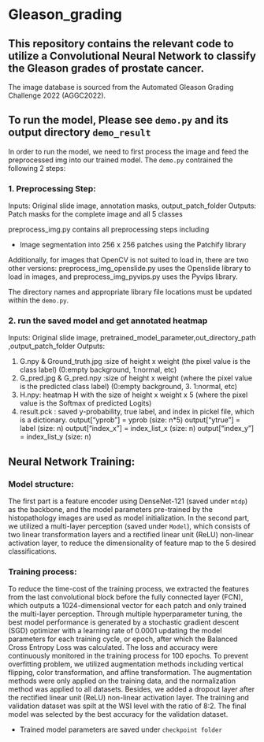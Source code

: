 # Gleason_grading

## This repository contains the relevant code to utilize a Convolutional Neural Network to classify the Gleason grades of prostate cancer. 

The image database is sourced from the Automated Gleason Grading Challenge 2022 (AGGC2022). 

## To run the model, Please see `demo.py` and its output directory `demo_result`
In order to run the model, we need to first process the image and feed the preprocessed img into our trained model. 
The `demo.py` contrained the following 2 steps:
### 1. Preprocessing Step: 
Inputs: Original slide image, annotation masks, output_patch_folder
Outputs: Patch masks for the complete image and all 5 classes 

preprocess_img.py contains all preprocessing steps including 
* Image segmentation into 256 x 256 patches using the Patchify library
    
Additionally, for images that OpenCV is not suited to load in, there are two other versions: preprocess_img_openslide.py uses the Openslide library to load in images, and preprocess_img_pyvips.py uses the Pyvips library.
 
The directory names and appropriate library file locations must be updated within the `demo.py`.

### 2. run the saved model and get annotated heatmap
Inputs: Original slide image, pretrained_model_parameter,out_directory_path ,output_patch_folder
Outputs: 
1. G.npy  & Ground_truth.jpg :size of height x weight  (the pixel value is the class label) (0:empty background, 1:normal, etc)
2. G_pred.jpg  & G_pred.npy   :size of height x weight (where the pixel value is the predicted class label) (0:empty background, 3. 1:normal, etc)
3. H.npy: heatmap H with the size of height x weight x 5 (where the pixel value is the Softmax of predicted Logits)
4. result.pck  : saved y-probability, true label, and index in pickel file, which is a dictionary.
    output[“yprob”] = yprob (size: n*5)
    output[“ytrue”] = label (size: n)
    output[“index_x”] = index_list_x (size: n)
    output[“index_y”] = index_list_y (size: n)

## Neural Network Training:
### Model structure:
The first part is a feature encoder using DenseNet-121 (saved under `mtdp`) as the backbone, and the model parameters pre-trained by the histopathology images are used as model initialization. In the second part, we utilized a multi-layer perception (saved under `Model`), which consists of two linear transformation layers and a rectified linear unit (ReLU) non-linear activation layer, to reduce the dimensionality of feature map to the 5 desired classifications. 

### Training process:
To reduce the time-cost of the training process, we extracted the features from the last convolutional block before the fully connected layer (FCN), which outputs a 1024-dimensional vector for each patch and only trained the multi-layer perception. Through multiple hyperparameter tuning, the best model performance is generated by a stochastic gradient descent (SGD) optimizer with a learning rate of 0.0001 updating the model parameters for each training cycle, or epoch, after which the Balanced Cross Entropy Loss was calculated. The loss and accuracy were continuously monitored in the training process for 100 epochs. To prevent overfitting problem, we utilized augmentation methods including vertical flipping, color transformation, and affine transformation. The augmentation methods were only applied on the training data, and the normalization method was applied to all datasets. Besides, we added a dropout layer after the rectified linear unit (ReLU) non-linear activation layer. The training and validation dataset was spilt at the WSI level with the ratio of 8:2. The final model was selected by the best accuracy for the validation dataset. 

* Trained model parameters are saved under `checkpoint folder`

